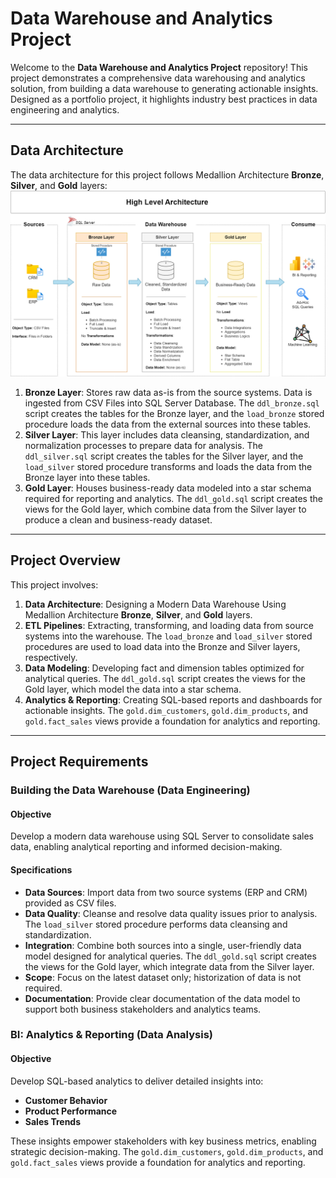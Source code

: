 # Data Warehouse and Analytics Project

Welcome to the **Data Warehouse and Analytics Project** repository! 
This project demonstrates a comprehensive data warehousing and analytics solution, from building a data warehouse to generating actionable insights. Designed as a portfolio project, it highlights industry best practices in data engineering and analytics.

---
## Data Architecture

The data architecture for this project follows Medallion Architecture **Bronze**, **Silver**, and **Gold** layers:
![Data Architecture](docs/data_architecture.png)

1. **Bronze Layer**: Stores raw data as-is from the source systems. Data is ingested from CSV Files into SQL Server Database. The `ddl_bronze.sql` script creates the tables for the Bronze layer, and the `load_bronze` stored procedure loads the data from the external sources into these tables.
2. **Silver Layer**: This layer includes data cleansing, standardization, and normalization processes to prepare data for analysis. The `ddl_silver.sql` script creates the tables for the Silver layer, and the `load_silver` stored procedure transforms and loads the data from the Bronze layer into these tables.
3. **Gold Layer**: Houses business-ready data modeled into a star schema required for reporting and analytics. The `ddl_gold.sql` script creates the views for the Gold layer, which combine data from the Silver layer to produce a clean and business-ready dataset.

---
## Project Overview

This project involves:

1. **Data Architecture**: Designing a Modern Data Warehouse Using Medallion Architecture **Bronze**, **Silver**, and **Gold** layers.
2. **ETL Pipelines**: Extracting, transforming, and loading data from source systems into the warehouse. The `load_bronze` and `load_silver` stored procedures are used to load data into the Bronze and Silver layers, respectively.
3. **Data Modeling**: Developing fact and dimension tables optimized for analytical queries. The `ddl_gold.sql` script creates the views for the Gold layer, which model the data into a star schema.
4. **Analytics & Reporting**: Creating SQL-based reports and dashboards for actionable insights. The `gold.dim_customers`, `gold.dim_products`, and `gold.fact_sales` views provide a foundation for analytics and reporting.

---
## Project Requirements

### Building the Data Warehouse (Data Engineering)

#### Objective
Develop a modern data warehouse using SQL Server to consolidate sales data, enabling analytical reporting and informed decision-making.

#### Specifications
- **Data Sources**: Import data from two source systems (ERP and CRM) provided as CSV files.
- **Data Quality**: Cleanse and resolve data quality issues prior to analysis. The `load_silver` stored procedure performs data cleansing and standardization.
- **Integration**: Combine both sources into a single, user-friendly data model designed for analytical queries. The `ddl_gold.sql` script creates the views for the Gold layer, which integrate data from the Silver layer.
- **Scope**: Focus on the latest dataset only; historization of data is not required.
- **Documentation**: Provide clear documentation of the data model to support both business stakeholders and analytics teams.

### BI: Analytics & Reporting (Data Analysis)

#### Objective
Develop SQL-based analytics to deliver detailed insights into:
- **Customer Behavior**
- **Product Performance**
- **Sales Trends**

These insights empower stakeholders with key business metrics, enabling strategic decision-making. The `gold.dim_customers`, `gold.dim_products`, and `gold.fact_sales` views provide a foundation for analytics and reporting.

